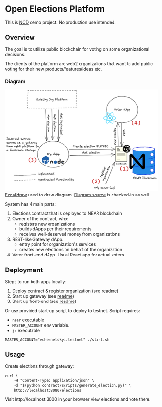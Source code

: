 # Open Elections Platform

This is [NCD](https://www.near.university/courses/near-certified-developer) demo project. No production use intended.

## Overview

The goal is to utilize public blockchain for voting on some organizational decisions.

The clients of the platform are web2 organizations that want to add public voting for their new products/features/ideas etc.

### Diagram

![diagram](diagram.png)
[Excalidraw](https://excalidraw.com/) used to draw diagram. [Diagram source](./diagram.excalidraw) is checked-in as well.

System has 4 main parts:

1. Elections contract that is deployed to NEAR blockchain
2. Owner of the contract, who:
    * registers new organizations
    * builds dApps per their requirements
    * receives well-deserved money from organizations
3. REST-like Gateway dApp. 
    * entry point for organization's services
    * creates new elections on behalf of the organization
4. Voter front-end dApp. Usual React app for actual voters.

## Deployment

Steps to run both apps locally:

1. Deploy contract & register organization (see [readme](./contract/))
2. Start up gateway (see [readme](./gateway/))
3. Start up front-end (see [readme](./voter-dapp/))

Or use provided start-up script to deploy to testnet. Script requires:
* `near` executable 
* `MASTER_ACCOUNT` env variable.
* `jq` executable
```shell
MASTER_ACCOUNT="vchernetskyi.testnet" ./start.sh
```

## Usage

Create elections through gateway:
```shell
curl \
    -H "Content-Type: application/json" \
    -d "$(python contract/scripts/generate_election.py)" \
    http://localhost:8080/elections
```

Visit http://localhost:3000 in your browser view elections and vote there.
